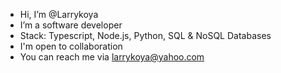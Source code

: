 - Hi, I’m @Larrykoya
- I’m a software developer
- Stack: Typescript, Node.js, Python, SQL & NoSQL Databases
- I'm open to collaboration
- You can reach me via larrykoya@yahoo.com
